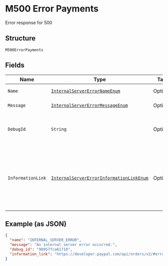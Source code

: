 
# M500 Error Payments

Error response for 500

## Structure

`M500ErrorPayments`

## Fields

| Name | Type | Tags | Description | Getter | Setter |
|  --- | --- | --- | --- | --- | --- |
| `Name` | [`InternalServerErrorNameEnum`](../../doc/models/internal-server-error-name-enum.md) | Optional | - | InternalServerErrorNameEnum getName() | setName(InternalServerErrorNameEnum name) |
| `Message` | [`InternalServerErrorMessageEnum`](../../doc/models/internal-server-error-message-enum.md) | Optional | - | InternalServerErrorMessageEnum getMessage() | setMessage(InternalServerErrorMessageEnum message) |
| `DebugId` | `String` | Optional | The PayPal internal ID. Used for correlation purposes. | String getDebugId() | setDebugId(String debugId) |
| `InformationLink` | [`InternalServerErrorInformationLinkEnum`](../../doc/models/internal-server-error-information-link-enum.md) | Optional | The information link, or URI, that shows detailed information about this error for the developer. | InternalServerErrorInformationLinkEnum getInformationLink() | setInformationLink(InternalServerErrorInformationLinkEnum informationLink) |

## Example (as JSON)

```json
{
  "name": "INTERNAL_SERVER_ERROR",
  "message": "An internal server error occurred.",
  "debug_id": "90957fca61718",
  "information_link": "https://developer.paypal.com/api/orders/v2/#error-INTERNAL_SERVER_ERROR"
}
```

